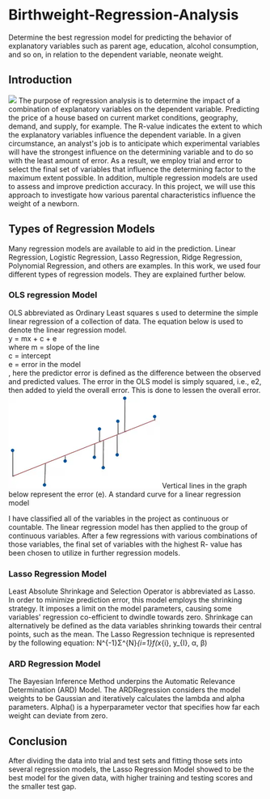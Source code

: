# Birthweight-Regression-Analysis
Determine the best regression model for predicting the behavior of explanatory variables such as parent age, education, alcohol consumption, and so on, in relation to the dependent variable, neonate weight.
## Introduction
<img src="Images/Model summary.PNG?raw=true"/>
The purpose of regression analysis is to determine the impact of a combination of explanatory variables on the dependent variable. Predicting the price of a house based on current market conditions, geography, demand, and supply, for example. The R-value indicates the extent to which the explanatory variables influence the dependent variable. In a given circumstance, an analyst's job is to anticipate which experimental variables will have the strongest influence on the determining variable and to do so with the least amount of error. As a result, we employ trial and error to select the final set of variables that influence the determining factor to the maximum extent possible. In addition, multiple regression models are used to assess and improve prediction accuracy. In this project, we will use this approach to investigate how various parental characteristics influence the weight of a newborn.

## Types of Regression Models
Many regression models are available to aid in the prediction. Linear Regression, Logistic Regression, Lasso Regression, Ridge Regression, Polynomial Regression, and others are examples. In this work, we used four different types of regression models. They are explained further below.
### OLS regression Model
OLS abbreviated as Ordinary Least squares s used to determine the simple linear regression of a collection of data. The equation below is used to denote the linear regression model.</br>
y = mx + c + e </br>
where m = slope of the line </br>
      c = intercept </br>
      e = error in the model </br>, here the predictor error is defined as the difference between the observed and predicted values.
The error in the OLS model is simply squared, i.e., e2, then added to yield the overall error. This is done to lessen the overall error.</br>
<img src="Images/OLS Model.PNG?raw=true"/>
Vertical lines in the graph below represent the error (e).
A standard curve for a linear regression model

 I have classified all of the variables in the project as continuous or countable. The linear regression model has then applied to the group of continuous variables. After a few regressions with various combinations of those variables, the final set of variables with the highest R- value has been chosen to utilize in further regression models.
### Lasso Regression Model
Least Absolute Shrinkage and Selection Operator is abbreviated as Lasso. In order to minimize prediction error, this model employs the shrinking strategy. It imposes a limit on the model parameters, causing some variables' regression co-efficient to dwindle towards zero. Shrinkage can alternatively be defined as the data variables shrinking towards their central points, such as the mean.
The Lasso Regression technique is represented by the following equation:
N^{-1}Σ^{N}_{i=1}f(x_{i}, y_{I}, α, β)
### ARD Regression Model
The Bayesian Inference Method underpins the Automatic Relevance Determination (ARD) Model. The ARDRegression considers the model weights to be Gaussian and iteratively calculates the lambda and alpha parameters. Alpha() is a hyperparameter vector that specifies how far each weight can deviate from zero.
## Conclusion
After dividing the data into trial and test sets and fitting those sets into several regression models, the Lasso Regression Model showed to be the best model for the given data, with higher training and testing scores and the smaller test gap. 
